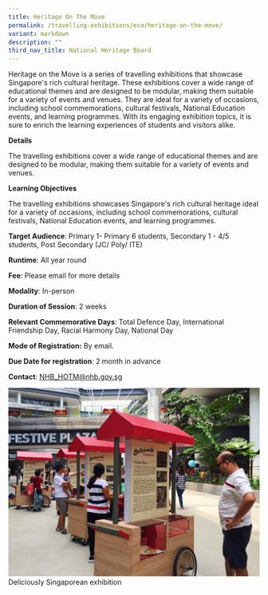 ```yaml
---
title: Heritage On The Move
permalink: /travelling-exhibitions/eco/heritage-on-the-move/
variant: markdown
description: ""
third_nav_title: National Heritage Board
---
```

Heritage on the Move is a series of travelling exhibitions that showcase Singapore's rich cultural heritage. These exhibitions cover a wide range of educational themes and are designed to be modular, making them suitable for a variety of events and venues. They are ideal for a variety of occasions, including school commemorations, cultural festivals, National Education events, and learning programmes. With its engaging exhibition topics, it is sure to enrich the learning experiences of students and visitors alike.

**Details**

The travelling exhibitions cover a wide range of educational themes and are designed to be modular, making them suitable for a variety of events and venues.

**Learning Objectives**

The travelling exhibitions showcases Singapore's rich cultural heritage ideal for a variety of occasions, including school commemorations, cultural festivals, National Education events, and learning programmes.

**Target Audience**: Primary 1- Primary 6 students, Secondary 1 - 4/5 students, Post Secondary (JC/ Poly/ ITE)

**Runtime**: All year round

**Fee**: Please email for more details

**Modality**: In-person

**Duration of Session**: 2 weeks

**Relevant Commemorative Days**: Total Defence Day, International Friendship Day, Racial Harmony Day, National Day

**Mode of Registration:** By email.

**Due Date for registration**: 2 month in advance

**Contact**: NHB_HOTM@nhb.gov.sg

![](/images/Deliciously_Singaporean_2.jpg)Deliciously Singaporean exhibition